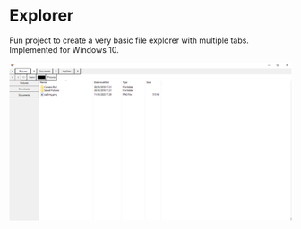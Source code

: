 # Explorer

Fun project to create a very basic file explorer with multiple tabs. Implemented for Windows 10.

![explorer](explorer_pic.png)
